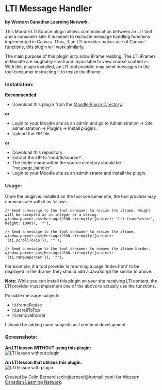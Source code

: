 # LTI Message Handler
**by Western Canadian Learning Network.**  

This Moodle LTI Source plugin allows communication between an LTI tool and a consumer site. It is meant to replicate message handling functions implemented in Canvas. Thus, if an LTI provider makes use of Canvas' functions, this plugin will work similarly.   

The main purpose of this plugin is to allow iFrame resizing. The LTI iFrames in Moodle are laughably small and impossible to view course content in. With this plugin installed, an LTI tool provider may send messages to the tool consumer instructing it to resize the iFrame.  

### Installation:  
**Recommended**  

- Download this plugin from the [Moodle Plugin Directory](https://moodle.org/plugins/ltisource_message_handler).  

**or**  

- Login to your Moodle site as an admin and go to Administration -> Site administration -> Plugins -> Install plugins.  
- Upload the ZIP file.  

**or**  

- Download this repository.  
- Extract the ZIP to 'mod/lti/source/'.  
- The folder name within the source directory should be "message_handler".  
- Login to your Moodle site as an administrator and install the plugin.

### Usage:  
Once the plugin is installed on the tool consumer site, the tool provider may communicate with it as follows.  
```
// Send a message to the tool consumer to resize the iframe. Height will be accepted as an integer or a string.
window.parent.postMessage(JSON.stringify({subject: 'lti.frameResize', height: 1000}), '*');

// Send a message to the tool consumer to resize the iframe.
window.parent.postMessage(JSON.stringify({subject: 'lti.scrollToTop'}), '*');

// Send a message to the tool consumer to remove the iframe border.
window.parent.postMessage(JSON.stringify({subject: 'lti.removeBorder'}), '*');
```
For example, if a tool provider is returning a page 'index.html' to be displayed in the iframe, they should add a JavaScript file similar to above.  

**Note:** While you can install this plugin on your site receiving LTI content, the LTI provider must implement one of the above to actually use the functions.

Possible message subjects:  
- lti.frameResize  
- lti.scrollToTop  
- lti.removeBorder

I should be adding more subjects as I continue development.  

### Screenshots:
**An LTI lesson WITHOUT using this plugin:**  
![LTI lesson without plugin](https://moodle.org/pluginfile.php/50/local_plugins/plugin_screenshots/2242/Screenshot_12.png)

**An LTI lesson that utilizes this plugin:**  
![LTI lesson with plugin](https://moodle.org/pluginfile.php/50/local_plugins/plugin_screenshots/2242/Screenshot_11.png)


Created by Colin Bernard (colinjbernard@hotmail.com) for [Western Canadian Learning Network](https://wcln.ca).  
